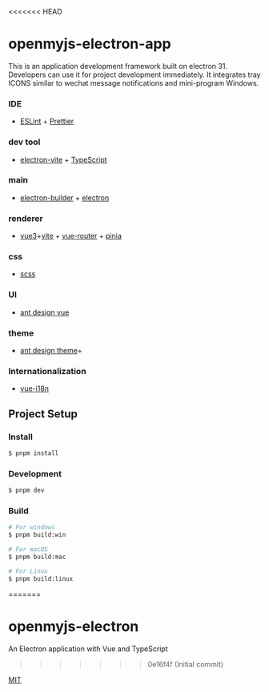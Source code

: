 <<<<<<< HEAD

# openmyjs-electron-app

This is an application development framework built on electron 31. Developers can use it for project development immediately. It integrates tray ICONS similar to wechat message notifications and mini-program Windows.

### IDE

- [ESLint](https://marketplace.visualstudio.com/items?itemName=dbaeumer.vscode-eslint) + [Prettier](https://marketplace.visualstudio.com/items?itemName=esbenp.prettier-vscode)

### dev tool

- [electron-vite](https://cn.electron-vite.org/guide/) + [TypeScript](https://www.typescriptlang.org/)

### main

- [electron-builder](https://www.electron.build/cli.html) +  [electron](https://www.electronjs.org/)

### renderer

-  [vue3](https://cn.vuejs.org/)+[vite](https://vitejs.dev/guide/) + [vue-router](https://router.vuejs.org/zh/guide/) + [pinia](https://pinia.vuejs.org/)

### css

- [scss](https://sass-lang.com/) 

### UI

- [ant design vue](https://ant.design/docs/vue/introduce-cn)

### theme 

- [ant design theme](https://ant.design/docs/vue/customize-theme-cn)+

### Internationalization

- [vue-i18n](https://kazupon.github.io/vue-i18n/guide/installation.html)

## Project Setup

### Install

```bash
$ pnpm install
```

### Development

```bash
$ pnpm dev
```

### Build

```bash
# For windows
$ pnpm build:win

# For macOS
$ pnpm build:mac

# For Linux
$ pnpm build:linux
```

=======

# openmyjs-electron

An Electron application with Vue and TypeScript

> > > > > > > 0e16f4f (Initial commit)

[MIT](https://opensource.org/licenses/MIT)